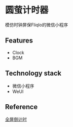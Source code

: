 # 圆萤计时器

模仿时钟屏保Fliqlo的微信小程序

## Features

- Clock
- BGM

## Technology stack

- 微信小程序
- WeUI

## Reference

[全屏倒计时](https://www.bilibili.com/video/BV1D7411x7kc/?p=8)